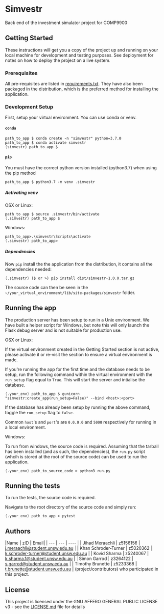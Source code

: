 # Simvestr

Back end of the investment simulator project for COMP9900

## Getting Started
[comment]: <> (TODO)
These instructions will get you a copy of the project up and running on your local machine for development and testing purposes. See deployment for notes on how to deploy the project on a live system.

### Prerequisites
[comment]: <> (TODO: expand on this as we go)
All pre-requisites are listed in [requirements.txt](requirements.txt). They have also been packaged in the distribution, which is the preferred method for installing the application.


### Development Setup
[comment]: <> (TODO: check that this procedure works on CSE/team pcs)
First, setup your virtual environment. You can use conda or venv.

#### ```conda```
```
path_to_app $ conda create -n "simvestr" python=3.7.0
path_to_app $ conda activate simvestr
(simvestr) path_to_app $ 
```

#### ```pip``` 
You must have the correct python version installed (python3.7) when using the pip method
```
path_to_app $ python3.7 -m venv .simvestr
```

##### Activating venv

OSX or Linux:

```
path_to_app $ source .simvestr/bin/activate
(.simvestr) path_to_app $ 
```

Windows:

```
path_to_app>.\simvestr\Scripts\activate
(.simvestr) path_to_app>
```

##### Dependencies

Now  ```pip```  install the the application from the distribution, it contains all the dependencies needed:

```
(.simvestr) ($ or >) pip install dist/simvestr-1.0.0.tar.gz
```


The source code can then be seen in the ```~/your_virtual_environment/lib/site-packages/simvestr``` folder.

## Running the app

The production server has been setup to run in a Unix environment. We have built a helper script for Windows, but note this will only launch the Flask debug server and is not suitable for production use.

OSX or Linux:

If the virtual environment created in the Getting Started section is not active, please activate it or re-visit the section to ensure a virtual environment is made.

If you're running the app for the first time and the database needs to be setup, run the following command within the virtual environment with the ```run_setup``` flag equal to ```True```.  This will start the server and intialise the database.

```
(.your_env) path_to_app $ gunicorn "simvestr:create_app(run_setup=False)" --bind <host>:<port>
```

If the database has already been setup by running the above command, toggle the ```run_setup``` flag to ```false```. 

Common ```host```'s and ```port```'s are ```0.0.0.0``` and ```5000``` respectively for running in a local environment.


Windows:

To run from windows, the source code is required. Assuming that the tarball has been installed (and as such, the dependencies), the ```run.py``` script (whcih is stored at the root of the source code) can be used to run the application. 

```
(.your_env) path_to_source_code > python3 run.py
```

## Running the tests
[comment]: <> (TODO)
To run the tests, the source code is required.

Navigate to the root directory of the source code and simply run:
```
(.your_env) path_to_app > pytest
```

## Authors
[comment]: <> (TODO)
|Name | zID | Email|
| --- | --- | ---- |
| Jihad Meraachli | z5156156 | j.meraachli@student.unsw.edu.au | 
| Khan Schroder-Turner | z5020362 | k.schroder-turner@student.unsw.edu.au | 
| Kovid Sharma | z5240067 | k.sharma.1@student.unsw.edu.au | 
| Simon Garrod | z3264122 | s.garrod@student.unsw.edu.au | 
| Timothy Brunette | z5233368 | t.brunette@student.unsw.edu.au | /project/contributors) who participated in this project.

## License
[comment]: <> (TODO)
This project is licensed under the GNU AFFERO GENERAL PUBLIC LICENSE v3 - see the [LICENSE.md](LICENSE.md) file for details